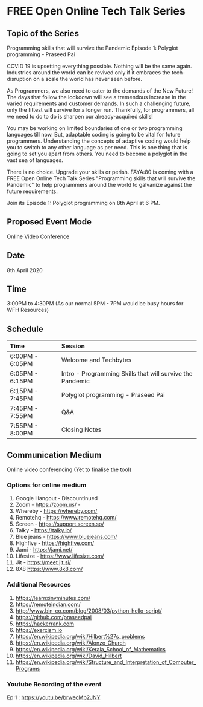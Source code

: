 
#   FREE Open Online Tech Talk Series

## Topic of the Series
Programming skills that will survive the Pandemic
Episode 1: Polyglot programming - Praseed Pai

COVID 19 is upsetting everything possible. Nothing will be the same again. Industries around the world can be revived only if it embraces the tech-disruption on a scale the world has never seen before.

As Programmers, we also need to cater to the demands of the New Future! The days that follow the lockdown will see a tremendous increase in the varied requirements and customer demands. In such a challenging future, only the fittest will survive for a longer run. Thankfully, for programmers, all we need to do to do is sharpen our already-acquired skills!

You may be working on limited boundaries of one or two programming languages till now. But, adaptable coding is going to be vital for future programmers. Understanding the concepts of adaptive coding would help you to switch to any other language as per need. This is one thing that is going to set you apart from others. You need to become a polyglot in the vast sea of languages.

There is no choice. Upgrade your skills or perish.
FAYA:80 is coming with a FREE Open Online Tech Talk Series "Programming skills that will survive the Pandemic" to help programmers around the world to galvanize against the future requirements.

Join its Episode 1: Polyglot programming on 8th April at 6 PM.

## Proposed Event Mode
Online Video Conference

## Date
  8th April 2020  
## Time
  3:00PM to 4:30PM (As our normal 5PM - 7PM would be busy hours for WFH Resources)
  
## Schedule 

| Time                               | Session                                          |
|:-----------------------------------|:----------------------------------               |
| 6:00PM - 6:05PM                    | Welcome and Techbytes                            |
| 6:05PM - 6:15PM                    | Intro - Programming Skills that will survive the Pandemic|
| 6:15PM - 7:45PM                    | Polyglot programming - Praseed Pai               |
| 7:45PM - 7:55PM                    | Q&A                                              | 
| 7:55PM - 8:00PM                    | Closing Notes                    |
  
## Communication Medium
Online video conferencing (Yet to finalise the tool)
### Options for online medium
1. Google Hangout - Discountinued
2. Zoom  - https://zoom.us/         - 
3. Whereby - https://whereby.com/
4. Remotehq - https://www.remotehq.com/
5. Screen - https://support.screen.so/
6. Talky - https://talky.io/
7. Blue jeans - https://www.bluejeans.com/
8. Highfive - https://highfive.com/
9. Jami - https://jami.net/
10. Lifesize - https://www.lifesize.com/
11. Jit - https://meet.jit.si/
12. 8X8 https://www.8x8.com/
 
### Additional Resources

1. https://learnxinyminutes.com/
2. https://remoteindian.com/
3. http://www.bin-co.com/blog/2008/03/python-hello-script/
4. https://github.com/praseedpai
5. https://hackerrank.com
6. https://exercism.io
7. https://en.wikipedia.org/wiki/Hilbert%27s_problems
8. https://en.wikipedia.org/wiki/Alonzo_Church
9. https://en.wikipedia.org/wiki/Kerala_School_of_Mathematics
10. https://en.wikipedia.org/wiki/David_Hilbert
11. https://en.wikipedia.org/wiki/Structure_and_Interpretation_of_Computer_Programs

### Youtube Recording of the event

Ep 1 : https://youtu.be/brwecMp2JNY
